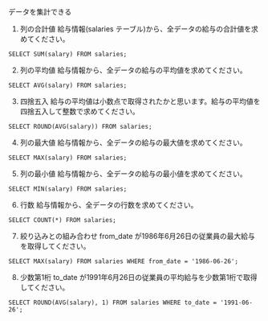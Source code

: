 データを集計できる
1. 列の合計値
給与情報(salaries テーブル)から、全データの給与の合計値を求めてください。
```
SELECT SUM(salary) FROM salaries;
```

2. 列の平均値
給与情報から、全データの給与の平均値を求めてください。
```
SELECT AVG(salary) FROM salaries;
```

3. 四捨五入
給与の平均値は小数点で取得されたかと思います。給与の平均値を四捨五入して整数で求めてください。
```
SELECT ROUND(AVG(salary)) FROM salaries;
```

4. 列の最大値
給与情報から、全データの給与の最大値を求めてください。
```
SELECT MAX(salary) FROM salaries;
```

5. 列の最小値
給与情報から、全データの給与の最小値を求めてください。
```
SELECT MIN(salary) FROM salaries;
```

6. 行数
給与情報から、全データの行数を求めてください。
```
SELECT COUNT(*) FROM salaries;
```

7. 絞り込みとの組み合わせ
from_date が1986年6月26日の従業員の最大給与を取得してください。
```
SELECT MAX(salary) FROM salaries WHERE from_date = '1986-06-26';
```

8. 少数第1桁
to_date が1991年6月26日の従業員の平均給与を少数第1桁で取得してください。
```
SELECT ROUND(AVG(salary), 1) FROM salaries WHERE to_date = '1991-06-26';
```